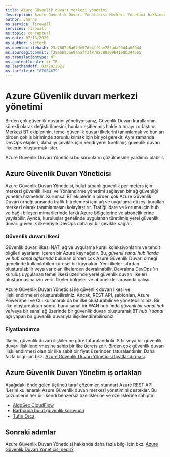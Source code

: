 ```yaml
---
title: Azure Güvenlik duvarı merkezi yönetimi
description: Azure Güvenlik Duvarı Yöneticisi Merkezi Yönetimi hakkında bilgi edinin
author: vhorne
ms.service: firewall
services: firewall
ms.topic: conceptual
ms.date: 07/13/2020
ms.author: victorh
ms.openlocfilehash: 23a7682d8a64de57db4ff9ae785ada90d4a06944
ms.sourcegitcommit: f28ebb95ae9aaaff3f87d8388a09b41e0b3445b5
ms.translationtype: MT
ms.contentlocale: tr-TR
ms.lasthandoff: 03/29/2021
ms.locfileid: "87084679"
---
```

# <a name="azure-firewall-central-management"></a>Azure Güvenlik duvarı merkezi yönetimi

Birden çok güvenlik duvarını yönetiyorsanız, Güvenlik Duvarı kurallarının sürekli olarak değiştirilmesini, bunları eşitlenmiş halde tutmayı zorlaştırır. Merkezi BT ekiplerinin, temel güvenlik duvarı ilkelerini tanımlamak ve bunları birden çok iş biriminde zorunlu kılmak için bir yol gerekir. Aynı zamanda DevOps ekipleri, daha iyi çeviklik için kendi yerel türetilmiş güvenlik duvarı ilkelerini oluşturmak ister.

Azure Güvenlik Duvarı Yöneticisi bu sorunların çözülmesine yardımcı olabilir.


## <a name="azure-firewall-manager"></a>Azure Güvenlik Duvarı Yöneticisi

Azure Güvenlik Duvarı Yöneticisi, bulut tabanlı güvenlik perimeters için merkezi güvenlik ilkesi ve Yönlendirme yönetimi sağlayan bir ağ güvenliği yönetim hizmetidir. Kurumsal BT ekiplerinin birden çok Azure Güvenlik Duvarı örneği arasında trafik filtrelemesi için ağ ve uygulama düzeyi kuralları merkezi olarak tanımlamasını kolaylaştırır. Trafiği idare ve koruma için hub ve bağlı bileşen mimarilerinde farklı Azure bölgelerine ve aboneliklerine yayılabilir. Ayrıca, kuruluşlar genelinde uygulanan türetilmiş yerel güvenlik duvarı güvenlik ilkeleriyle DevOps daha iyi bir çeviklik sağlar.

### <a name="firewall-policy"></a>Güvenlik duvarı ilkesi

Güvenlik duvarı ilkesi NAT, ağ ve uygulama kuralı koleksiyonlarını ve tehdit bilgileri ayarlarını içeren bir Azure kaynağıdır. Bu, *güvenli sanal hub 'larda* ve *hub sanal ağlarında* bulunan birden çok Azure Güvenlik Duvarı örneği genelinde kullanılabilen küresel bir kaynaktır. Yeni ilkeler sıfırdan oluşturulabilir veya var olan ilkelerden devralınabilir. Devralma DevOps 'ın kuruluş uygulanan temel ilkesi üzerinde yerel güvenlik duvarı ilkeleri oluşturmasına izin verir. İlkeler bölgeler ve abonelikler arasında çalışır.
 
Azure Güvenlik Duvarı Yöneticisi ile güvenlik duvarı Ilkesi ve ilişkilendirmeleri oluşturabilirsiniz. Ancak, REST API, şablonları, Azure PowerShell ve CLı kullanarak da bir ilke oluşturabilir ve yönetebilirsiniz. Bir ilke oluşturduktan sonra, bunu sanal bir WAN hub 'ında *güvenli bir sanal hub* ve/veya bir sanal ağ üzerinde bir güvenlik duvarı oluşturarak BT *hub 'ı sanal ağı* yapan bir güvenlik duvarıyla ilişkilendirebilirsiniz.

### <a name="pricing"></a>Fiyatlandırma

İlkeler, güvenlik duvarı ilişkilerine göre faturalandırılır. Sıfır veya bir güvenlik duvarı ilişkilendirmesine sahip bir ilke ücretsizdir. Birden çok güvenlik duvarı ilişkilendirmesi olan bir ilke sabit bir fiyat üzerinden faturalandırılır. Daha fazla bilgi için bkz. [Azure Güvenlik Duvarı Yöneticisi fiyatlandırması](https://azure.microsoft.com/pricing/details/firewall-manager/).

## <a name="azure-firewall-management-partners"></a>Azure Güvenlik Duvarı Yönetim iş ortakları

Aşağıdaki önde gelen üçüncü taraf çözümler, standart Azure REST API 'Lerini kullanarak Azure Güvenlik duvarı merkezi yönetimini destekler. Bu çözümlerin her biri kendi benzersiz özelliklerine ve özelliklerine sahiptir:

- [AlgoSec CloudFlow](https://www.algosec.com/azure/) 
- [Barbcuda bulut güvenlik koruyucu](https://www.barracuda.com/products/cloudsecurityguardian/for_azure)
- [Tufin Orca](https://www.tufin.com/products/tufin-orca)


## <a name="next-steps"></a>Sonraki adımlar

Azure Güvenlik Duvarı Yöneticisi hakkında daha fazla bilgi için bkz. [Azure Güvenlik Duvarı Yöneticisi nedir?](../firewall-manager/overview.md)